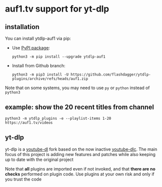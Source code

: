 # auf1.tv support for yt-dlp

## installation

You can install ytdlp-auf1 via pip:

* Use [PyPI package](https://pypi.org/project/yt-dlp):

  `python3 -m pip install --upgrade ytdlp-auf1`
* Install from Github branch:

  `python3 -m pip3 install -U https://github.com/flashdagger/ytdlp-plugins/archive/refs/heads/auf1.zip`

Note that on some systems, you may need to use `py` or `python` instead of `python3`

## example: show the 20 recent titles from channel

`python3 -m ytdlp_plugins -e --playlist-items 1-20 https://auf1.tv/videos`

## yt-dlp

yt-dlp is a [youtube-dl](https://github.com/ytdl-org/youtube-dl) fork based on the now
inactive [youtube-dlc](https://github.com/blackjack4494/yt-dlc). The main focus of this project is adding new features
and patches while also keeping up to date with the original project

Note that **all** plugins are imported even if not invoked, and that **there are no checks** performed on plugin code.
Use plugins at your own risk and only if you trust the code

